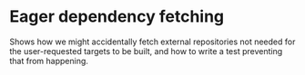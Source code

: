 # Eager dependency fetching

Shows how we might accidentally fetch external repositories not needed for the user-requested targets to be built, and how to write a test preventing that from happening.

